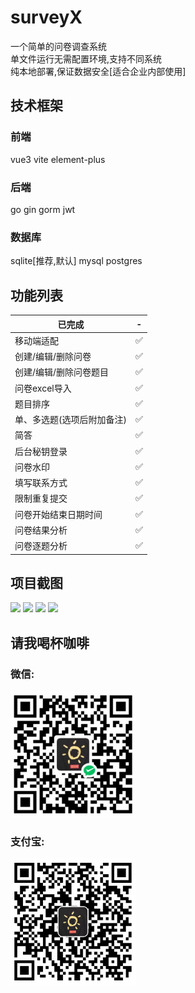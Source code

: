 # surveyX

一个简单的问卷调查系统  
单文件运行无需配置环境,支持不同系统   
纯本地部署,保证数据安全[适合企业内部使用]

## 技术框架

### 前端
vue3 vite element-plus

### 后端
go gin gorm jwt 

### 数据库
sqlite[推荐,默认]  mysql  postgres
 

## 功能列表
| 已完成 | - |
| - | - |
| 移动端适配                      | ✅ | 
| 创建/编辑/删除问卷               | ✅ |  
| 创建/编辑/删除问卷题目            | ✅ |
| 问卷excel导入                   | ✅ |
| 题目排序                        | ✅ |
| 单、多选题(选项后附加备注)         | ✅ |
| 简答                           | ✅ |
| 后台秘钥登录                     | ✅ | 
| 问卷水印                        | ✅ | 
| 填写联系方式                     | ✅ |
| 限制重复提交                     | ✅ |
| 问卷开始结束日期时间              | ✅ |
| 问卷结果分析                     | ✅ |
| 问卷逐题分析                     | ✅ |

## 项目截图

<img src="https://gh.sxz799.online/https://raw.githubusercontent.com/sxz799/tuchuang-blog/main/img/2023/11/22/20231122095126.png" width="600">

<img src="https://gh.sxz799.online/https://raw.githubusercontent.com/sxz799/tuchuang-blog/main/img/202401/202401202225979.png" width="600">

<img src="https://gh.sxz799.online/https://raw.githubusercontent.com/sxz799/tuchuang-blog/main/img/2023/11/22/20231122095315.png" width="600">

<img src="https://gh.sxz799.online/https://raw.githubusercontent.com/sxz799/tuchuang-blog/main/img/2023/11/22/20231122095422.png" width="200">


## 请我喝杯咖啡

### 微信:
<img src="https://raw.githubusercontent.com/sxz799/tuchuang-blog/main/img/202303/202303021532231.png" width="200">

### 支付宝:
<img src="https://raw.githubusercontent.com/sxz799/tuchuang-blog/main/img/202303/202303021531496.png" width="200">





